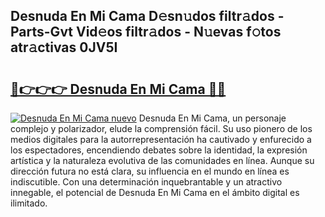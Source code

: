 ## Desnuda En Mi Cama D𝚎sn𝚞dos filtr𝚊dos - Parts-Gvt Vid𝚎os filtr𝚊dos - N𝚞evas f𝚘tos atr𝚊ctivas 0JV5I

# <h2><a href="http://mbcatry.tromn.icu/?c=Desnuda+En+Mi+Cama">🔗👉👉👉 Desnuda En Mi Cama 🔗🔗</a></h2>

[![Desnuda En Mi Cama nuevo](https://i.imgur.com/pEAQMta.gif)](http://mbcatry.tromn.icu/?c=Desnuda+En+Mi+Cama)
Desnuda En Mi Cama, un personaje complejo y polarizador, elude la comprensión fácil. Su uso pionero de los medios digitales para la autorrepresentación ha cautivado y enfurecido a los espectadores, encendiendo debates sobre la identidad, la expresión artística y la naturaleza evolutiva de las comunidades en línea. Aunque su dirección futura no está clara, su influencia en el mundo en línea es indiscutible. Con una determinación inquebrantable y un atractivo innegable, el potencial de Desnuda En Mi Cama en el ámbito digital es ilimitado.
